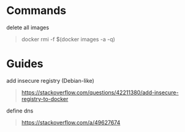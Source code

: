 # Commands

delete all images
> docker rmi -f $(docker images -a -q)

# Guides

add insecure registry (Debian-like)
> https://stackoverflow.com/questions/42211380/add-insecure-registry-to-docker

define dns
> https://stackoverflow.com/a/49627674
